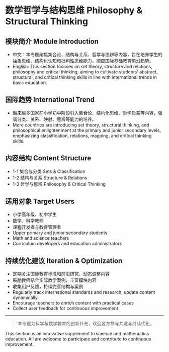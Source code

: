 # 数学哲学与结构思维 Philosophy & Structural Thinking

## 模块简介 Module Introduction

- 中文：本专题聚焦集合论、结构与关系、哲学与思辨等内容，旨在培养学生的抽象思维、结构化认知和批判性思维能力，顺应国际基础教育前沿趋势。
- English: This section focuses on set theory, structure and relations, philosophy and critical thinking, aiming to cultivate students' abstract, structural, and critical thinking skills in line with international trends in basic education.

## 国际趋势 International Trend

- 越来越多国家在小学初中阶段引入集合论、结构化思维、哲学启蒙等内容，强调分类、关系、映射、思辨等能力的培养。
- More countries are introducing set theory, structural thinking, and philosophical enlightenment at the primary and junior secondary levels, emphasizing classification, relations, mapping, and critical thinking skills.

## 内容结构 Content Structure

- 1-1 集合与分类 Sets & Classification
- 1-2 结构与关系 Structure & Relations
- 1-3 哲学与思辨 Philosophy & Critical Thinking

## 适用对象 Target Users

- 小学高年级、初中学生
- 数学、科学教师
- 课程开发者与教育管理者
- Upper primary and junior secondary students
- Math and science teachers
- Curriculum developers and education administrators

## 持续优化建议 Iteration & Optimization

- 定期关注国际教育标准和前沿研究，动态调整内容
- 鼓励教师结合实际教学案例，丰富模块内容
- 收集用户反馈，持续完善结构与案例
- Regularly track international standards and research, update content dynamically
- Encourage teachers to enrich content with practical cases
- Collect user feedback for continuous improvement

---

> 本专题为科学与数学教育的创新补充，欢迎各方参与共建与持续优化。

This section is an innovative supplement to science and mathematics education. All are welcome to participate and contribute to continuous improvement.
